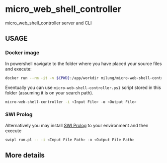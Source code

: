# micro_web_shell_controller

micro_web_shell_controller server and CLI

## USAGE

### Docker image

In powershell navigate to the folder where you have placed your source files and execute:

```bash
docker run --rm -it -v ${PWD}:/app/workdir milung/micro-web-shell-controller -- -i <Input File> -o <Output File>
```

Eventually you can use `micro-web-shell-controller.ps1` script stored in this folder (assuming it is on your search path).

```bash
micro-web-shell-controller -i <Input File> -o <Output File>
```

### SWI Prolog

Alternatively you may install [SWI Prolog](https://www.swi-prolog.org/) to your environment and then execute

```bash
swipl run.pl -- -i <Input File Path> -o <Output File Path>
```

## More details
